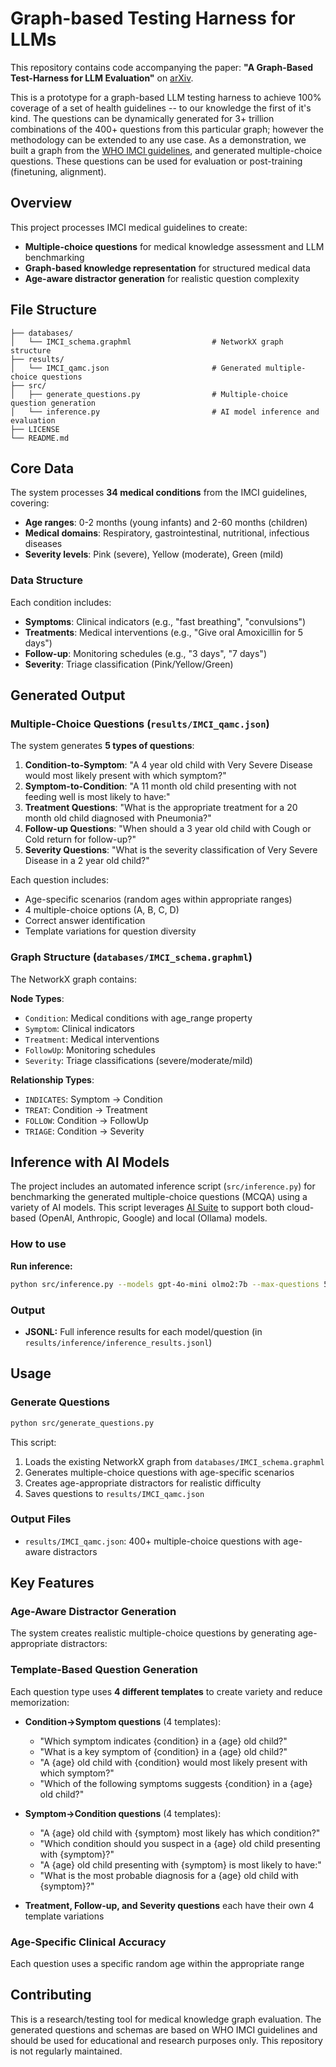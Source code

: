 # Graph-based Testing Harness for LLMs

This repository contains code accompanying the paper: **"A Graph-Based Test-Harness for LLM Evaluation"** on [arXiv](https://arxiv.org/abs/2508.20810).

This is a prototype for a graph-based LLM testing harness to achieve 100% coverage of a set of health guidelines -- to our knowledge the first of it's kind.  The questions can be dynamically generated for 3+ trillion combinations of the 400+ questions from this particular graph; however the methodology can be extended to any use case.  As a demonstration, we built a graph from the [WHO IMCI guidelines](https://www.who.int/publications/m/item/integrated-management-of-childhood-illness---chart-booklet-(march-2014)), and generated multiple-choice questions.  These questions can be used for evaluation or post-training (finetuning, alignment).

## Overview

This project processes IMCI medical guidelines to create:
- **Multiple-choice questions** for medical knowledge assessment and LLM benchmarking
- **Graph-based knowledge representation** for structured medical data
- **Age-aware distractor generation** for realistic question complexity

## File Structure

```
├── databases/
│   └── IMCI_schema.graphml                  # NetworkX graph structure
├── results/
│   └── IMCI_qamc.json                       # Generated multiple-choice questions
├── src/
│   ├── generate_questions.py                # Multiple-choice question generation
│   └── inference.py                         # AI model inference and evaluation
├── LICENSE                                  
└── README.md                                
```

## Core Data

The system processes **34 medical conditions** from the IMCI guidelines, covering:

- **Age ranges**: 0-2 months (young infants) and 2-60 months (children)
- **Medical domains**: Respiratory, gastrointestinal, nutritional, infectious diseases
- **Severity levels**: Pink (severe), Yellow (moderate), Green (mild)

### Data Structure

Each condition includes:
- **Symptoms**: Clinical indicators (e.g., "fast breathing", "convulsions")
- **Treatments**: Medical interventions (e.g., "Give oral Amoxicillin for 5 days")
- **Follow-up**: Monitoring schedules (e.g., "3 days", "7 days")
- **Severity**: Triage classification (Pink/Yellow/Green)

## Generated Output

### Multiple-Choice Questions (`results/IMCI_qamc.json`)

The system generates **5 types of questions**:

1. **Condition-to-Symptom**: "A 4 year old child with Very Severe Disease would most likely present with which symptom?"
2. **Symptom-to-Condition**: "A 11 month old child presenting with not feeding well is most likely to have:"
3. **Treatment Questions**: "What is the appropriate treatment for a 20 month old child diagnosed with Pneumonia?"
4. **Follow-up Questions**: "When should a 3 year old child with Cough or Cold return for follow-up?"
5. **Severity Questions**: "What is the severity classification of Very Severe Disease in a 2 year old child?"

Each question includes:
- Age-specific scenarios (random ages within appropriate ranges)
- 4 multiple-choice options (A, B, C, D)
- Correct answer identification
- Template variations for question diversity

### Graph Structure (`databases/IMCI_schema.graphml`)

The NetworkX graph contains:

**Node Types**:
- `Condition`: Medical conditions with age_range property
- `Symptom`: Clinical indicators
- `Treatment`: Medical interventions
- `FollowUp`: Monitoring schedules
- `Severity`: Triage classifications (severe/moderate/mild)

**Relationship Types**:
- `INDICATES`: Symptom → Condition
- `TREAT`: Condition → Treatment
- `FOLLOW`: Condition → FollowUp
- `TRIAGE`: Condition → Severity

## Inference with AI Models

The project includes an automated inference script (`src/inference.py`) for benchmarking the generated multiple-choice questions (MCQA) using a variety of AI models. This script leverages [AI Suite](https://github.com/andrewyng/aisuite) to support both cloud-based (OpenAI, Anthropic, Google) and local (Ollama) models.


### How to use
**Run inference:**
   ```bash
   python src/inference.py --models gpt-4o-mini olmo2:7b --max-questions 50
   ```

### Output
- **JSONL:** Full inference results for each model/question (in `results/inference/inference_results.jsonl`)


## Usage

### Generate Questions

```bash
python src/generate_questions.py
```

This script:
1. Loads the existing NetworkX graph from `databases/IMCI_schema.graphml`
2. Generates multiple-choice questions with age-specific scenarios
3. Creates age-appropriate distractors for realistic difficulty
4. Saves questions to `results/IMCI_qamc.json`

### Output Files

- `results/IMCI_qamc.json`: 400+ multiple-choice questions with age-aware distractors

## Key Features

### Age-Aware Distractor Generation
The system creates realistic multiple-choice questions by generating age-appropriate distractors:

### Template-Based Question Generation
Each question type uses **4 different templates** to create variety and reduce memorization:

- **Condition→Symptom questions** (4 templates):
  - "Which symptom indicates {condition} in a {age} old child?"
  - "What is a key symptom of {condition} in a {age} old child?"
  - "A {age} old child with {condition} would most likely present with which symptom?"
  - "Which of the following symptoms suggests {condition} in a {age} old child?"

- **Symptom→Condition questions** (4 templates):
  - "A {age} old child with {symptom} most likely has which condition?"
  - "Which condition should you suspect in a {age} old child presenting with {symptom}?"
  - "A {age} old child presenting with {symptom} is most likely to have:"
  - "What is the most probable diagnosis for a {age} old child with {symptom}?"

- **Treatment, Follow-up, and Severity questions** each have their own 4 template variations

### Age-Specific Clinical Accuracy
Each question uses a specific random age within the appropriate range

## Contributing

This is a research/testing tool for medical knowledge graph evaluation. The generated questions and schemas are based on WHO IMCI guidelines and should be used for educational and research purposes only. This repository is not regularly maintained.
